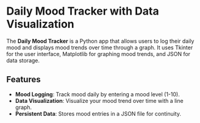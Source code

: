 # Daily Mood Tracker with Data Visualization

The **Daily Mood Tracker** is a Python app that allows users to log their daily mood and displays mood trends over time through a graph. It uses Tkinter for the user interface, Matplotlib for graphing mood trends, and JSON for data storage.

## Features

- **Mood Logging**: Track mood daily by entering a mood level (1-10).
- **Data Visualization**: Visualize your mood trend over time with a line graph.
- **Persistent Data**: Stores mood entries in a JSON file for continuity.
